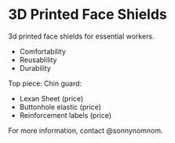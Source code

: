 # 3D Printed Face Shields

3d printed face shields for essential workers.

- Comfortability 
- Reusablility
- Durability

Top piece:
Chin guard:

- Lexan Sheet (price)
- Buttonhole elastic (price)
- Reinforcement labels (price)

For more information, contact @sonnynomnom.
